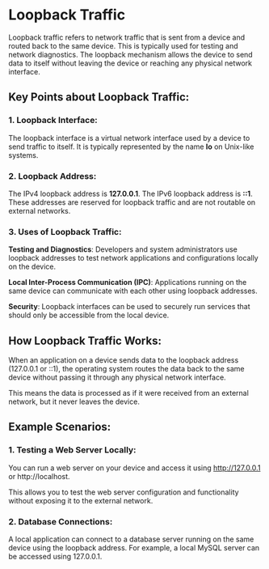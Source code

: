 # Loopback Traffic
Loopback traffic refers to network traffic that is sent from a device and routed back to the same device. This is typically used for testing and network diagnostics. The loopback mechanism allows the device to send data to itself without leaving the device or reaching any physical network interface.

## Key Points about Loopback Traffic:
### 1. Loopback Interface:

The loopback interface is a virtual network interface used by a device to send traffic to itself.
It is typically represented by the name **lo** on Unix-like systems.

### 2. Loopback Address:

The IPv4 loopback address is **127.0.0.1**.
The IPv6 loopback address is **::1**.
These addresses are reserved for loopback traffic and are not routable on external networks.

### 3. Uses of Loopback Traffic:

**Testing and Diagnostics**: Developers and system administrators use loopback addresses to test network applications and configurations locally on the device.

**Local Inter-Process Communication (IPC)**: Applications running on the same device can communicate with each other using loopback addresses.

**Security**: Loopback interfaces can be used to securely run services that should only be accessible from the local device.

## How Loopback Traffic Works:
When an application on a device sends data to the loopback address (127.0.0.1 or ::1), the operating system routes the data back to the same device without passing it through any physical network interface.

This means the data is processed as if it were received from an external network, but it never leaves the device.

## Example Scenarios:
### 1. Testing a Web Server Locally:

You can run a web server on your device and access it using http://127.0.0.1 or http://localhost.

This allows you to test the web server configuration and functionality without exposing it to the external network.

### 2. Database Connections:

A local application can connect to a database server running on the same device using the loopback address.
For example, a local MySQL server can be accessed using 127.0.0.1.
